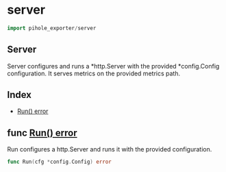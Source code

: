 
# server

```go
import pihole_exporter/server
```

## Server

Server configures and runs a *http.Server with the provided *config.Config configuration.
It serves metrics on the provided metrics path.

## Index

- [Run() error](#func-run-error)


## func [Run() error](<server.go#L14>)

Run configures a http.Server and runs it with the
provided configuration.


```go
func Run(cfg *config.Config) error
```

